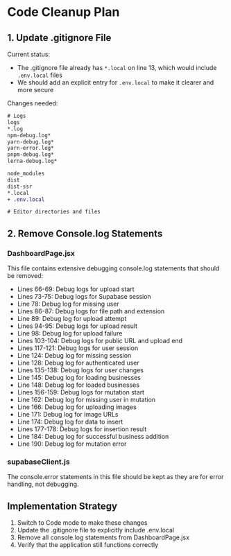 # Code Cleanup Plan

## 1. Update .gitignore File

Current status:
- The .gitignore file already has `*.local` on line 13, which would include `.env.local` files
- We should add an explicit entry for `.env.local` to make it clearer and more secure

Changes needed:
```diff
# Logs
logs
*.log
npm-debug.log*
yarn-debug.log*
yarn-error.log*
pnpm-debug.log*
lerna-debug.log*

node_modules
dist
dist-ssr
*.local
+ .env.local

# Editor directories and files
```

## 2. Remove Console.log Statements

### DashboardPage.jsx

This file contains extensive debugging console.log statements that should be removed:

- Lines 66-69: Debug logs for upload start
- Lines 73-75: Debug logs for Supabase session
- Line 78: Debug log for missing user
- Lines 86-87: Debug logs for file path and extension
- Line 89: Debug log for upload attempt
- Lines 94-95: Debug logs for upload result
- Line 98: Debug log for upload failure
- Lines 103-104: Debug logs for public URL and upload end
- Lines 117-121: Debug logs for user session
- Line 124: Debug log for missing session
- Line 128: Debug log for authenticated user
- Lines 135-138: Debug logs for user changes
- Line 145: Debug log for loading businesses
- Line 148: Debug log for loaded businesses
- Lines 156-159: Debug logs for mutation start
- Line 162: Debug log for missing user in mutation
- Line 166: Debug log for uploading images
- Line 171: Debug log for image URLs
- Line 174: Debug log for data to insert
- Lines 177-178: Debug logs for insertion result
- Line 184: Debug log for successful business addition
- Line 190: Debug log for mutation error

### supabaseClient.js

The console.error statements in this file should be kept as they are for error handling, not debugging.

## Implementation Strategy

1. Switch to Code mode to make these changes
2. Update the .gitignore file to explicitly include .env.local
3. Remove all console.log statements from DashboardPage.jsx
4. Verify that the application still functions correctly